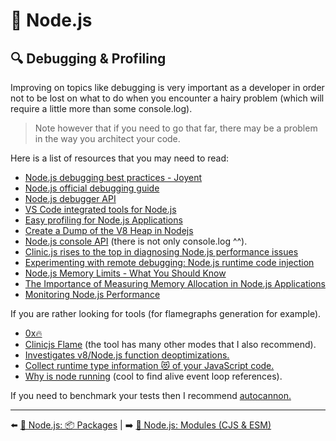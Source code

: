 # 🐢 Node.js

## 🔍 Debugging & Profiling

Improving on topics like debugging is very important as a developer in order not to be lost on what to do when you encounter a hairy problem (which will require a little more than some console.log). 

> Note however that if you need to go that far, there may be a problem in the way you architect your code.

Here is a list of resources that you may need to read:

- [Node.js debugging best practices - Joyent](https://www.joyent.com/node-js/production/debug)
- [Node.js official debugging guide](https://nodejs.org/en/docs/guides/debugging-getting-started/)
- [Node.js debugger API](https://nodejs.org/api/debugger.html)
- [VS Code integrated tools for Node.js](https://code.visualstudio.com/docs/nodejs/nodejs-tutorial#_debugging-your-node-application)
- [Easy profiling for Node.js Applications](https://nodejs.org/en/docs/guides/simple-profiling/)
- [Create a Dump of the V8 Heap in Nodejs](https://medium.com/better-programming/make-a-dump-of-the-v8-heap-and-inspect-for-your-node-app-b69f7b68c162)
- [Node.js console API](https://nodejs.org/api/console.html) (there is not only console.log ^^).
- [Clinic.js rises to the top in diagnosing Node.js performance issues](https://www.nearform.com/blog/clinicjs-rises-top-diagnosing-nodejs-performance/)
- [Experimenting with remote debugging: Node.js runtime code injection](https://blog.sqreen.com/remote-debugging-nodejs-runtime-code-injection/)
- [Node.js Memory Limits - What You Should Know](https://blog.appsignal.com/2021/12/08/nodejs-memory-limits-what-you-should-know.html)
- [The Importance of Measuring Memory Allocation in Node.js Applications](https://www.nearform.com/blog/tracking-memory-allocation-node-js/)
- [Monitoring Node.js Performance](https://hire.jonasgalvez.com.br/2023/jan/31/monitoring-nodejs-performance/)

If you are rather looking for tools (for flamegraphs generation for example).

- [0x🔥](https://github.com/davidmarkclements/0x)
- [Clinicjs Flame](https://clinicjs.org/flame/) (the tool has many other modes that I also recommend).
- [Investigates v8/Node.js function deoptimizations.](https://github.com/thlorenz/deoptigate)
- [Collect runtime type information 😻 of your JavaScript code.](https://github.com/fhinkel/type-profile)
- [Why is node running](https://github.com/mafintosh/why-is-node-running) (cool to find alive event loop references).

If you need to benchmark your tests then I recommend [autocannon.](https://github.com/mcollina/autocannon)

---

⬅️ [🐢 Node.js: 📦 Packages](./8-packages.md) |
➡️ [🐢 Node.js: Modules (CJS & ESM)](./10-modules.md)